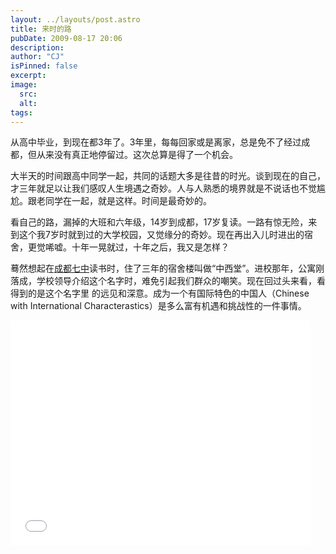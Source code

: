 ```yaml
---
layout: ../layouts/post.astro
title: 来时的路
pubDate: 2009-08-17 20:06
description: 
author: "CJ"
isPinned: false
excerpt: 
image:
  src:
  alt:
tags: 
---
```

从高中毕业，到现在都3年了。3年里，每每回家或是离家，总是免不了经过成都，但从来没有真正地停留过。这次总算是得了一个机会。

大半天的时间跟高中同学一起，共同的话题大多是往昔的时光。谈到现在的自己，才三年就足以让我们感叹人生境遇之奇妙。人与人熟悉的境界就是不说话也不觉尴尬。跟老同学在一起，就是这样。时间是最奇妙的。

看自己的路，漏掉的大班和六年级，14岁到成都，17岁复读。一路有惊无险，来到这个我7岁时就到过的大学校园，又觉缘分的奇妙。现在再出入儿时进出的宿舍，更觉唏嘘。十年一晃就过，十年之后，我又是怎样？

蓦然想起在<a href="http://www.cdqz.net/">成都七中</a>读书时，住了三年的宿舍楼叫做“中西堂”。进校那年，公寓刚落成，学校领导介绍这个名字时，难免引起我们群众的嘲笑。现在回过头来看，看得到的是这个名字里 的远见和深意。成为一个有国际特色的中国人（Chinese with International Characterastics）是多么富有机遇和挑战性的一件事情。

<iframe width="480" height="360" src="//www.youtube.com/embed/Ip_tMsyvRck" frameborder="0" allowfullscreen></iframe>